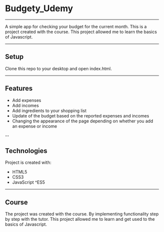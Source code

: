 # Budgety_Udemy
---
A simple app for checking your budget for the current month. This is a project created with the course. This project allowed me to learn the basics of Javascript.

---

## Setup

Clone this repo to your desktop and open index.html.

---

## Features

- Add expenses
- Add incomes
- Add ingredients to your shopping list
- Update of the budget based on the reported expenses and incomes
- Changing the appearance of the page depending on whether you add an expense or income

--

## Technologies

Project is created with:

- HTML5
- CSS3
- JavaScript ^ES5

---

## Course

The project was created with the course.
By implementing functionality step by step with the tutor. This project allowed me to learn and get used to the basics of Javascript.
